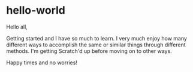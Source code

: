 # hello-world

Hello all,

Getting started and I have so much to learn.  I very much enjoy how many different ways to accomplish the same or similar
things through different methods.  I'm getting Scratch'd up before moving on to other ways.

Happy times and no worries!
